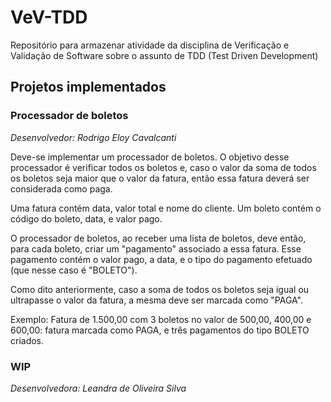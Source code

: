 # VeV-TDD
Repositório para armazenar atividade da disciplina de Verificação e Validação de Software sobre o assunto de TDD (Test Driven Development)

## Projetos implementados

### Processador de boletos

*Desenvolvedor: Rodrigo Eloy Cavalcanti*

Deve-se implementar um processador de boletos. O objetivo desse processador é verificar todos os boletos e, caso o valor da soma de todos os boletos seja maior que o valor da fatura, então essa fatura deverá ser considerada como paga.

Uma fatura contém data, valor total e nome do cliente. Um boleto contém o código do boleto, data, e valor pago.

O processador de boletos, ao receber uma lista de boletos, deve então, para cada boleto, criar um "pagamento" associado a essa fatura. Esse pagamento contém o valor pago, a data, e o tipo do pagamento efetuado (que nesse caso é "BOLETO").

Como dito anteriormente, caso a soma de todos os boletos seja igual ou ultrapasse o valor da fatura, a mesma deve ser marcada como "PAGA".

Exemplo: Fatura de 1.500,00 com 3 boletos no valor de 500,00, 400,00 e 600,00: fatura marcada como PAGA, e três pagamentos do tipo BOLETO criados.

### WIP

*Desenvolvedora: Leandra de Oliveira Silva*
